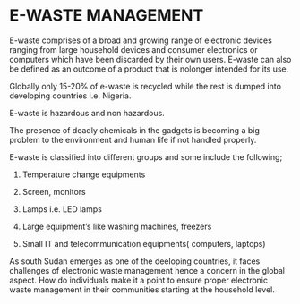 # E-WASTE MANAGEMENT
 E-waste comprises of a broad and growing range of electronic devices ranging from large household devices and consumer electronics or computers which have been discarded by their own users.
E-waste can also be defined as an outcome of a product that is nolonger intended for its use.

Globally only 15-20% of e-waste is recycled while the rest is dumped into developing countries i.e. Nigeria. 

E-waste is hazardous and non hazardous.

The presence of deadly chemicals in the gadgets is becoming a big problem to the environment and human life if not handled properly. 

E-waste is classified into different groups and some include the following;

1.	Temperature change equipments
   
2.	Screen, monitors

3.	Lamps i.e. LED lamps
 
4.	Large equipment’s like washing machines, freezers
	
5.	Small IT and telecommunication equipments( computers, laptops)

 As south Sudan emerges as one of the deeloping countries, it faces challenges of electronic waste management hence a concern in the global aspect. How do individuals make it a point to ensure proper electronic waste management in their communities starting at the household level.

 




